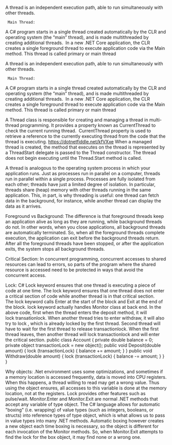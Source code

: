 A thread is an independent execution path, able to run simultaneously with other threads.

     Main Thread:
A C# program starts in a single thread created automatically by the CLR and operating system (the “main” thread), and is made multithreaded by creating additional threads. 
In a new .NET Core application, the CLR creates a single foreground thread to execute application code via the Main method. This thread is called primary or main thread

A thread is an independent execution path, able to run simultaneously with other threads.

     Main Thread:
A C# program starts in a single thread created automatically by the CLR and operating system (the “main” thread), and is made multithreaded by creating additional threads. 
In a new .NET Core application, the CLR creates a single foreground thread to execute application code via the Main method. This thread is called primary or main thread

A Thread class is responsible for creating and managing a thread in multi-thread programming. It provides a property known as CurrentThread to check the current running thread. 
CurrentThread property is used to retrieve a reference to the currently executing thread from the code that the thread is executing. 
https://dotnetfiddle.net/kfVXxe
When a managed thread is created, the method that executes on the thread is represented by a ThreadStart delegate is passed to the Thread constructor. The thread does not
begin executing until the Thread.Start method is called. 

A thread is analogous to the operating system process in which your application runs. Just as processes run in parallel on a computer, threads run in parallel within a single 
process. Processes are fully isolated from each other; 
threads have just a limited degree of isolation. In particular, threads share (heap) memory with other threads running in the same application. This, in part, is why threading 
is useful: one thread can fetch data in the background, for instance, while another thread can display the data as it arrives.

Foreground vs Background:
The difference is that foreground threads keep an application alive as long as they are running, while background threads do not. In other words, when you close applications,
all background threads are automatically terminated. So, when all the foreground threads complete execution, the application can exit before the background threads return. 
After all the foreground threads have been stopped, or after the application exits, the system stops all background threads.

Critical Section:
In concurrent programming, concurrent accesses to shared resources can lead to errors, so parts of the program where the shared resource is accessed need to be protected 
in ways that avoid the concurrent access. 

Lock:
C# Lock keyword ensures that one thread is executing a piece of code at one time. The lock keyword ensures that one thread does not enter a critical section of code 
while another thread is in that critical section.
The lock keyword calls Enter at the start of the block and Exit at the end of the block. lock keyword actually handles Monitor class at back end.
In the above code, first when the thread enters the deposit method, it will lock transationlock. When another thread tries to enter withdraw, it will also try to lock , 
which is already locked by the first thread. Second thread will have to wait for the first thread to release transactionlock. When the first thread leaves, then another 
thread will lock transactionlock and will enter the critical section.
public class Account
{
    private double balance = 0;
    private object transactionLock = new object();
    public void Deposit(double amount)
    {
        lock (transactionLock)
        {
            balance += amount;
        }
    }
    public void Withdraw(double amount)
    {
       lock (transactionLock)
        {
            balance -= amount;
        }
    }
}


Why objects:
.Net environment uses some optimizations, and sometimes if a memory location is accessed frequently, data is moved into CPU registers. When this happens, a thread 
willing to read may get a wrong value. Thus using the object ensures, all accesses to this variable is done at the memory location, not at the registers. 
Lock provides other features such as pulse/wait. 
Monitor.Enter and Monitor.Exit are normal .NET methods that accept any variable of type object. The C# language allows for automatic "boxing" (i.e. wrapping) of value 
types (such as integers, booleans, or structs) into reference types of type object, which is what allows us to pass in value types into many .NET methods. Automatic 
boxing however creates a new object each time boxing is necessary, so the object is different for each invocation of the Monitor methods. So, when Monitor.Exit attempts 
to find the lock for the box object, it may find none or a wrong one.










